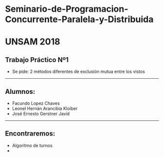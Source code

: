 # Seminario-de-Programacion-Concurrente-Paralela-y-Distribuida
# UNSAM 2018

## Trabajo Práctico Nº1
- Se pide: 2 métodos diferentes de exclusión mutua entre los vistos
------------------------------------------------------------------------

## Alumnos:

- Facundo Lopez Chaves
- Leonel Hernán Arancibia Kloiber
- José Ernesto Gerstner Javid

------------------------------------------------------------------------
## Encontraremos:

- Algoritmo de turnos
- 